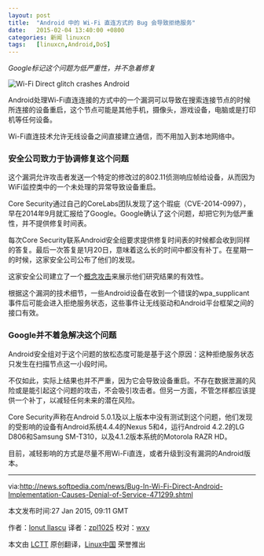 ```yaml
---
layout: post
title:	"Android 中的 Wi-Fi 直连方式的 Bug 会导致拒绝服务"
date:	2015-02-04 13:40:00 +0800 
categories:	新闻 linuxcn 
tags:	[linuxcn,Android,DoS]
---
```



*Google标记这个问题为低严重性，并不急着修复*


![Wi-Fi Direct glitch crashes Android](/Asserts/Images//attachment/album/201502/04/124124hfjgxfgf58a8alqf.jpg)


Android处理Wi-Fi直连连接的方式中的一个漏洞可以导致在搜索连接节点的时候所连接的设备重启，这个节点可能是其他手机，摄像头，游戏设备，电脑或是打印机等任何设备。


Wi-Fi直连技术允许无线设备之间直接建立通信，而不用加入到本地网络中。


### 安全公司致力于协调修复这个问题


这个漏洞允许攻击者发送一个特定的修改过的802.11侦测响应帧给设备，从而因为WiFi监控类中的一个未处理的异常导致设备重启。


Core Security通过自己的CoreLabs团队发现了这个瑕疵（CVE-2014-0997），早在2014年9月就汇报给了Google。Google确认了这个问题，却把它列为低严重性，并不提供修复时间表。


每次Core Security联系Android安全组要求提供修复时间表的时候都会收到同样的答复。最后一次答复是1月20日，意味着这么长的时间中都没有补丁。在星期一的时候，这家安全公司公布了他们的发现。


这家安全公司建立了一个[概念攻击](http://www.coresecurity.com/advisories/android-wifi-direct-denial-service)来展示他们研究结果的有效性。


根据这个漏洞的技术细节，一些Android设备在收到一个错误的wpa\_supplicant事件后可能会进入拒绝服务状态，这些事件让无线驱动和Android平台框架之间的接口有效。


### Google并不着急解决这个问题


Android安全组对于这个问题的放松态度可能是基于这个原因：这种拒绝服务状态只发生在扫描节点这一小段时间。


不仅如此，实际上结果也并不严重，因为它会导致设备重启。不存在数据泄漏的风险或是能引起这个问题的攻击，不会吸引攻击者。但另一方面，不管怎样都应该提供一个补丁，以减轻任何未来的潜在风险。


Core Security声称在Android 5.0.1及以上版本中没有测试到这个问题，他们发现的受影响的设备有Android系统4.4.4的Nexus 5和4，运行Android 4.2.2的LG D806和Samsung SM-T310，以及4.1.2版本系统的Motorola RAZR HD。


目前，减轻影响的方式是尽量不用Wi-Fi直连，或者升级到没有漏洞的Android版本。




---


via:<http://news.softpedia.com/news/Bug-In-Wi-Fi-Direct-Android-Implementation-Causes-Denial-of-Service-471299.shtml>


本文发布时间:27 Jan 2015, 09:11 GMT


作者：[Ionut Ilascu](http://news.softpedia.com/editors/browse/ionut-ilascu) 译者：[zpl1025](https://github.com/zpl1025) 校对：[wxy](https://github.com/wxy)


本文由 [LCTT](https://github.com/LCTT/TranslateProject) 原创翻译，[Linux中国](http://linux.cn/) 荣誉推出
